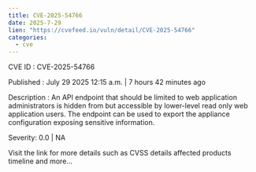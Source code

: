 ```yaml
--- 
title: CVE-2025-54766
date: 2025-7-29
lien: "https://cvefeed.io/vuln/detail/CVE-2025-54766"
categories:
  - cve
---
```


CVE ID : CVE-2025-54766

Published :  July 29
2025
12:15 a.m. | 7 hours
42 minutes ago

Description : An API endpoint that should be limited to web application administrators is hidden from
but accessible by
lower-level read only web application users. The endpoint can be used to export the appliance configuration
exposing sensitive information.

Severity: 0.0 | NA

Visit the link for more details
such as CVSS details
affected products
timeline
and more...

